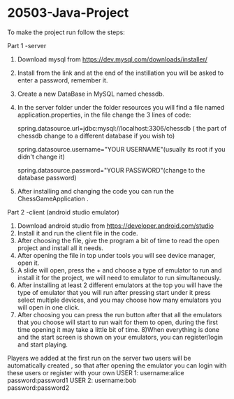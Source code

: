 # 20503-Java-Project

To make the project run follow the steps:

Part 1 -server
1) Download mysql from
   https://dev.mysql.com/downloads/installer/
2) Install from the link and at the end of the instillation 
    you will be asked to enter a password, remember it.
3) Create a new DataBase in MySQL  named chessdb.
4) In the server folder under the folder resources you will find a file named application.properties,
    in the file change the 3 lines of code:
   
   spring.datasource.url=jdbc:mysql://localhost:3306/chessdb ( the part of chessdb change to a different database if you wish to)
   
   spring.datasource.username="YOUR USERNAME"(usually its root if you didn't change it)
   
    spring.datasource.password="YOUR PASSWORD"(change to the database password)
6) After installing and changing the code you can run the ChessGameApplication .
 
Part 2 -client (android studio emulator)
1) Download android studio from
   https://developer.android.com/studio
2) Install it and run the client file in the code.
3) After choosing the file, give the program a bit of time to read the open project and install all it needs.
4) After opening the file in top under tools you will see device manager, open it.
5) A slide will open, press the + and choose a type of emulator to run and install it for the project, we will need to emulator to run simultaneously. 
6) After installing at least 2 different emulators at the top you will have the type of emulator that you will run after pressing start under it press select multiple devices, and you may choose how many emulators you will open in one click.
7) After choosing you can press the run button after that all the emulators that you choose will start to run wait for them to open, during the first time opening it may take a little bit of time.
8)When everything is done and the start screen is shown on your emulators, you can register/login and start playing.

Players 
we added at the first run on the server two users will be automatically created , so that after opening the emulator you can login with these users or register with your own
USER 1:
username:alice
password:password1
USER 2:
username:bob  
password:password2
